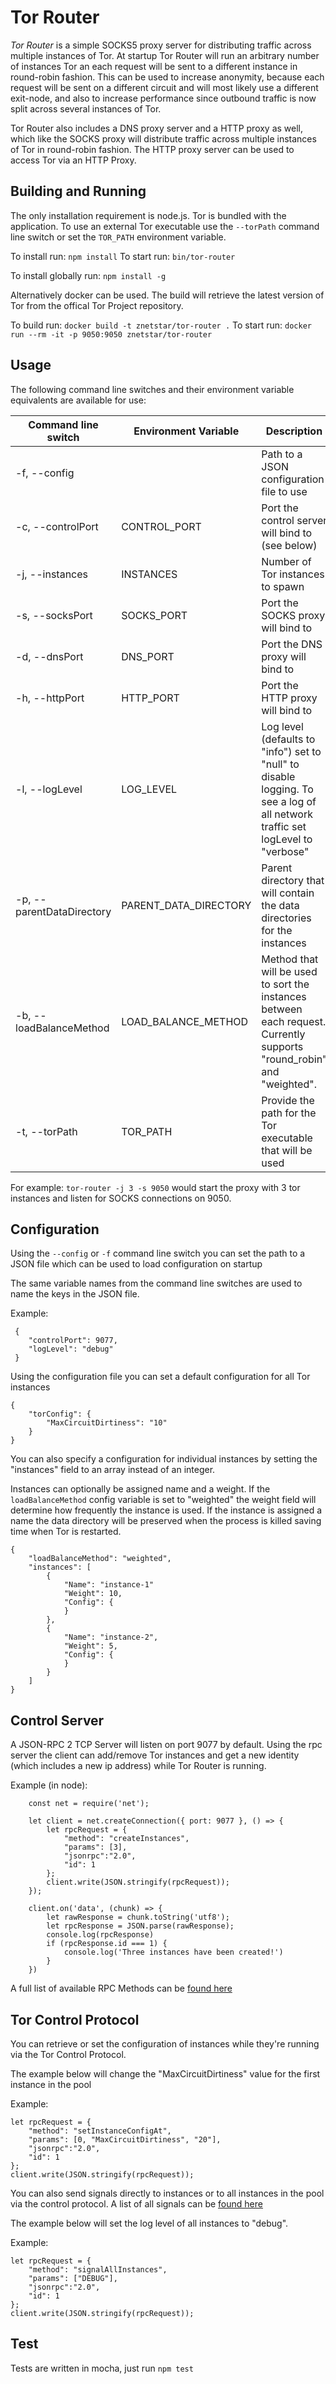 # Tor Router

*Tor Router* is a simple SOCKS5 proxy server for distributing traffic across multiple instances of Tor. At startup Tor Router will run an arbitrary number of instances Tor an each request will be sent to a different instance in round-robin fashion. This can be used to increase anonymity, because each request will be sent on a different circuit and will most likely use a different exit-node, and also to increase performance since outbound traffic is now split across several instances of Tor.

Tor Router also includes a DNS proxy server and a HTTP proxy as well, which like the SOCKS proxy will distribute traffic across multiple instances of Tor in round-robin fashion. The HTTP proxy server can be used to access Tor via an HTTP Proxy.

## Building and Running

The only installation requirement is node.js. Tor is bundled with the application. To use an external Tor executable use the `--torPath` command line switch or set the `TOR_PATH` environment variable.

To install run: `npm install`
To start run: `bin/tor-router`

To install globally run: `npm install -g`

Alternatively docker can be used. The build will retrieve the latest version of Tor from the offical Tor Project repository.

To build run: `docker build -t znetstar/tor-router .`
To start run: `docker run --rm -it -p 9050:9050 znetstar/tor-router`

## Usage

The following command line switches and their environment variable equivalents are available for use:

|Command line switch|Environment Variable|Description|
|-------------------|--------------------|-----------|
|-f, --config       |                    |Path to a JSON configuration file to use|
|-c, --controlPort	|CONTROL_PORT        |Port the control server will bind to (see below)|
|-j, --instances    |INSTANCES           |Number of Tor instances to spawn|
|-s, --socksPort    |SOCKS_PORT			 |Port the SOCKS proxy will bind to|
|-d, --dnsPort		|DNS_PORT			 |Port the DNS proxy will bind to|
|-h, --httpPort     |HTTP_PORT			 |Port the HTTP proxy will bind to|
|-l, --logLevel		|LOG_LEVEL			 |Log level (defaults to "info") set to "null" to disable logging. To see a log of all network traffic set logLevel to "verbose"|
|-p, --parentDataDirectory|PARENT_DATA_DIRECTORY      |Parent directory that will contain the data directories for the instances|
|-b, --loadBalanceMethod|LOAD_BALANCE_METHOD          |Method that will be used to sort the instances between each request. Currently supports "round_robin" and "weighted".|
|-t, --torPath|TOR_PATH|Provide the path for the Tor executable that will be used| 

For example: `tor-router -j 3 -s 9050` would start the proxy with 3 tor instances and listen for SOCKS connections on 9050.

## Configuration

Using the `--config` or `-f` command line switch you can set the path to a JSON file which can be used to load configuration on startup

The same variable names from the command line switches are used to name the keys in the JSON file.

Example:

```
 {
 	"controlPort": 9077,
 	"logLevel": "debug"
 }
```

Using the configuration file you can set a default configuration for all Tor instances

```
{
	"torConfig": {
		"MaxCircuitDirtiness": "10"
	}
}
```

You can also specify a configuration for individual instances by setting the "instances" field to an array instead of an integer.

Instances can optionally be assigned name and a weight. If the `loadBalanceMethod` config variable is set to "weighted" the weight field will determine how frequently the instance is used. If the instance is assigned a name the data directory will be preserved when the process is killed saving time when Tor is restarted.

```
{
	"loadBalanceMethod": "weighted",
	"instances": [
		{
			"Name": "instance-1"
			"Weight": 10,
			"Config": {
			}
		},
		{
			"Name": "instance-2",
			"Weight": 5,
			"Config": {
			}
		}
	]
}
```

## Control Server

A JSON-RPC 2 TCP Server will listen on port 9077 by default. Using the rpc server the client can add/remove Tor instances and get a new identity (which includes a new ip address) while Tor Router is running.

Example (in node):

```
	const net = require('net');

	let client = net.createConnection({ port: 9077 }, () => {
		let rpcRequest = {
			"method": "createInstances",
			"params": [3], 
			"jsonrpc":"2.0", 
			"id": 1
		};
		client.write(JSON.stringify(rpcRequest));
	});

	client.on('data', (chunk) => {
		let rawResponse = chunk.toString('utf8');
		let rpcResponse = JSON.parse(rawResponse);
		console.log(rpcResponse)
		if (rpcResponse.id === 1) {
			console.log('Three instances have been created!')
		}
	})
```

A full list of available RPC Methods can be [found here](https://github.com/znetstar/tor-router/blob/master/docs/rpc-methods.md)

## Tor Control Protocol

You can retrieve or set the configuration of instances while they're running via the Tor Control Protocol.

The example below will change the "MaxCircuitDirtiness" value for the first instance in the pool

Example:
```
let rpcRequest = {
	"method": "setInstanceConfigAt",
	"params": [0, "MaxCircuitDirtiness", "20"], 
	"jsonrpc":"2.0", 
	"id": 1
};
client.write(JSON.stringify(rpcRequest));
```

You can also send signals directly to instances or to all instances in the pool via the control protocol. A list of all signals can be [found here](https://gitweb.torproject.org/torspec.git/tree/control-spec.txt)

The example below will set the log level of all instances to "debug".

Example:
```
let rpcRequest = {
	"method": "signalAllInstances",
	"params": ["DEBUG"], 
	"jsonrpc":"2.0", 
	"id": 1
};
client.write(JSON.stringify(rpcRequest));
```

## Test

Tests are written in mocha, just run `npm test`